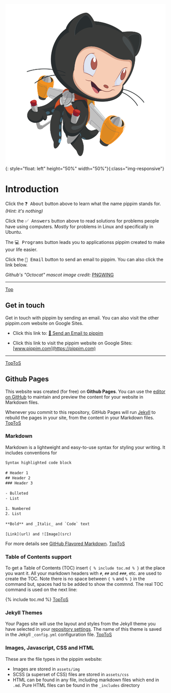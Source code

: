 
![Github Octacat Mascot by pngwing.com](/assets/img/pngwing.com.png){: style="float: left" height="50%" width="50%"}{:class="img-responsive"}
# Introduction<a name="hdr1"></a>

Click the <kbd>❓ About</kbd> button above to learn what the name pippim stands for. *(Hint: it's nothing)*

Click the <kbd>✅ Answers</kbd> button above to read solutions for problems people have using computers. Mostly for problems in Linux and specifically in Ubuntu.

The <kbd>💻 Programs</kbd> button leads you to applicationss pippim created to make your life easier.

Click the <kbd>📧 Email</kbd> button to send an email to pippim. You can also click the link below.

*Github's "Octocat" mascot image credit:* [PNGWING](https://www.pngwing.com/en/free-png-medya)

---
<a href="#hdr1" class="button">Top</a>
## Get in touch<a name="hdr2"></a>

Get in touch with pippim by sending an email. You can also visit the other pippim.com website on Google Sites.

- Click this link to: [📧 Send an Email to pippim](mailto:pippim.com@gmail.com)

- Click this link to visit the pippim website on Google Sites: [www.pippim.com](https://pippim.com)

---
<a href="#hdr1" class="button">Top</a><a href="#hdr2" class="button">ToS</a>
## Github Pages<a name="hdr3"></a>

This website was created (for free) on **Github Pages**. You can use the [editor on GitHub](https://github.com/pippim/pippim.github.io/edit/main/index.md) to maintain and preview the content for your website in Markdown files.

Whenever you commit to this repository, GitHub Pages will run [Jekyll](https://jekyllrb.com/) to rebuild the pages in your site, from the content in your Markdown files.
<a href="#hdr1" class="button">Top</a><a href="#hdr3" class="button">ToS</a>
### Markdown<a name="hdr4"></a>

Markdown is a lightweight and easy-to-use syntax for styling your writing. It includes conventions for

```
Syntax highlighted code block

# Header 1
## Header 2
### Header 3

- Bulleted
- List

1. Numbered
2. List

**Bold** and _Italic_ and `Code` text

[Link](url) and ![Image](src)
```

For more details see [GitHub Flavored Markdown](https://guides.github.com/features/mastering-markdown/).
<a href="#hdr1" class="button">Top</a><a href="#hdr4" class="button">ToS</a>
### Table of Contents support<a name="hdr5"></a>

To get a Table of Contents (TOC) insert `{ % include toc.md % }` at the place you want it. All your markdown headers with `#`, `##` and `###`, etc. are used to create the TOC. Note there is no space between `{ %` and `% }` in the command but, spaces had to be added to show the commnd. The real TOC command is used on the next line:

{% include toc.md %}
<a href="#hdr1" class="button">Top</a><a href="#hdr5" class="button">ToS</a>
### Jekyll Themes<a name="hdr6"></a>

Your Pages site will use the layout and styles from the Jekyll theme you have selected in your [repository settings](https://github.com/pippim/pippim.github.io/settings/pages). The name of this theme is saved in the Jekyll `_config.yml` configuration file.
</a><a href="#hdr1" class="button">Top</a><a href="#hdr6" class="button">ToS</a>
### Images, Javascript, CSS and HTML<a name="hdr7">

These are the file types in the pippim website:

- Images are stored in `assets/img`
- SCSS (a superset of CSS) files are stored in `assets/css`
- HTML can be found in any file, including markdown files which end in `.md`. Pure HTML files can be found in the `_includes` directory

